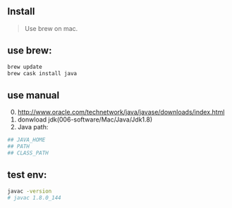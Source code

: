 ## Install
> Use brew on mac.


## use brew:
```bash
brew update
brew cask install java
```

## use manual
0. http://www.oracle.com/technetwork/java/javase/downloads/index.html
1. donwload jdk(006-software/Mac/Java/Jdk1.8)
2. Java path:
```conf
## JAVA_HOME
## PATH
## CLASS_PATH
```

## test env:
```bash
javac -version
# javac 1.8.0_144
```